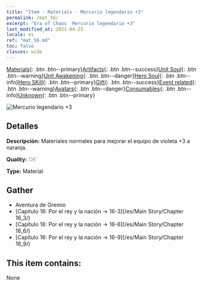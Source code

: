 ```yaml
---
title: "Item - Materials - Mercurio legendario +3"
permalink: /mat_56/
excerpt: "Era of Chaos  Mercurio legendario +3"
last_modified_at: 2021-04-23
locale: es
ref: "mat_56.md"
toc: false
classes: wide
---
```

 [Materials](/ItemsES/){: .btn .btn--primary}[Artifacts](/ItemsES/Artifacts/){: .btn .btn--success}[Unit Soul](/ItemsES/UnitSoul/){: .btn .btn--warning}[Unit Awakening](/ItemsES/UnitAwakening/){: .btn .btn--danger}[Hero Soul](/ItemsES/HeroSoul/){: .btn .btn--info}[Hero SKill](/ItemsES/HeroSkill/){: .btn .btn--primary}[Gift](/ItemsES/Gift/){: .btn .btn--success}[Event related](/ItemsES/Events/){: .btn .btn--warning}[Avatars](/ItemsES/Avatars/){: .btn .btn--danger}[Consumables](/ItemsES/Consumables/){: .btn .btn--info}[Unknown](/ItemsES/Unknown/){: .btn .btn--primary}

 ![Mercurio legendario +3](/images/t/i_cailiao_shuiyin2.png)

## Detalles
 **Descripción:** Materiales normales para mejorar el equipo de violeta +3 a naranja.

 **Quality:** <span style="color: #DA70D6">OK</span>

 **Type:** Material

## Gather

*    Aventura de Gremio 
*    [Capítulo 16: Por el rey y la nación -> 16-3](/es/Main Story/Chapter 16_3/) 
*    [Capítulo 16: Por el rey y la nación -> 16-6](/es/Main Story/Chapter 16_6/) 
*    [Capítulo 16: Por el rey y la nación -> 16-9](/es/Main Story/Chapter 16_9/) 

## This item contains:

  None

